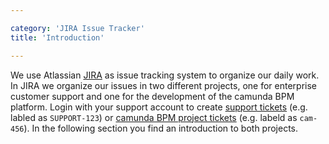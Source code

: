 ```yaml
---

category: 'JIRA Issue Tracker'
title: 'Introduction'

---
```


We use Atlassian [JIRA](https://app.camunda.com/jira) as issue tracking system to organize our daily work. In JIRA we organize our issues in two different projects, one for enterprise customer support and one for the development of the camunda BPM platform. Login with your support account to create [support tickets](#jira-issue-tracker-support-project) (e.g. labled as `SUPPORT-123`) or [camunda BPM project tickets](#jira-issue-tracker-camunda-bpm-project) (e.g. labeld as `cam-456`). In the following section you find an introduction to both projects. 